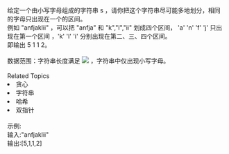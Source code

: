 <div>
	给定一个由小写字母组成的字符串 s ，请你把这个字符串尽可能多地划分，相同的字母只出现在一个的区间。
</div>
<div>
	例如 "anfjaklii" ，可以把 "anfja" 和 "k","l","ii" 划成四个区间， 'a' 'n' 'f' 'j' 只出现在第一个区间 ，'k' 'l' 'i' 分别出现在第二、三、四个区间。
</div>
<div>
	即输出 5 1 1 2。
</div>
<div>
	<br />
</div>
<div>
	数据范围：字符串长度满足 <img src="https://www.nowcoder.com/equation?tex=1%20%5Cle%20n%20%5Cle%2010%5E5%20%5C" /> ，字符串中仅出现小写字母。
</div><div><br></div><div><div>Related Topics</div><div><li>贪心</li><li>字符串</li><li>哈希</li><li>双指针</li></div></div><br>示例:<br>输入:"anfjaklii"<br>输出:[5,1,1,2]
<br>